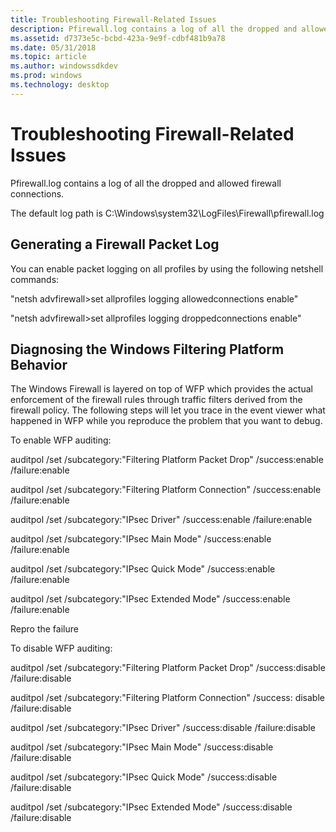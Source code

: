 ```yaml
---
title: Troubleshooting Firewall-Related Issues
description: Pfirewall.log contains a log of all the dropped and allowed firewall connections.
ms.assetid: d7373e5c-bcbd-423a-9e9f-cdbf481b9a78
ms.date: 05/31/2018
ms.topic: article
ms.author: windowssdkdev
ms.prod: windows
ms.technology: desktop
---
```


# Troubleshooting Firewall-Related Issues

Pfirewall.log contains a log of all the dropped and allowed firewall connections.

The default log path is C:\\Windows\\system32\\LogFiles\\Firewall\\pfirewall.log

## Generating a Firewall Packet Log

You can enable packet logging on all profiles by using the following netshell commands:

"netsh advfirewall&gt;set allprofiles logging allowedconnections enable"

"netsh advfirewall&gt;set allprofiles logging droppedconnections enable"

## Diagnosing the Windows Filtering Platform Behavior

The Windows Firewall is layered on top of WFP which provides the actual enforcement of the firewall rules through traffic filters derived from the firewall policy. The following steps will let you trace in the event viewer what happened in WFP while you reproduce the problem that you want to debug.

To enable WFP auditing:

auditpol /set /subcategory:"Filtering Platform Packet Drop" /success:enable /failure:enable

auditpol /set /subcategory:"Filtering Platform Connection" /success:enable /failure:enable

auditpol /set /subcategory:"IPsec Driver" /success:enable /failure:enable

auditpol /set /subcategory:"IPsec Main Mode" /success:enable /failure:enable

auditpol /set /subcategory:"IPsec Quick Mode" /success:enable /failure:enable

auditpol /set /subcategory:"IPsec Extended Mode" /success:enable /failure:enable

Repro the failure

To disable WFP auditing:

auditpol /set /subcategory:"Filtering Platform Packet Drop" /success:disable /failure:disable

auditpol /set /subcategory:"Filtering Platform Connection" /success: disable /failure:disable

auditpol /set /subcategory:"IPsec Driver" /success:disable /failure:disable

auditpol /set /subcategory:"IPsec Main Mode" /success:disable /failure:disable

auditpol /set /subcategory:"IPsec Quick Mode" /success:disable /failure:disable

auditpol /set /subcategory:"IPsec Extended Mode" /success:disable /failure:disable

 

 




